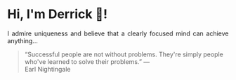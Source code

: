 # Hi, I'm Derrick 👋!
<p align="justify">I admire uniqueness and believe that a clearly focused mind can achieve anything...</p> 
<!-- #quote-start -->
<blockquote>&ldquo;Successful people are not without problems. They're simply people who've learned to solve their problems.&rdquo; &mdash; <footer>Earl Nightingale</footer></blockquote>
<!-- #quote-end -->
